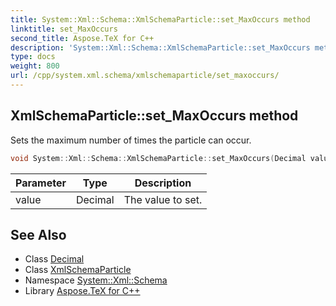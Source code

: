 ```yaml
---
title: System::Xml::Schema::XmlSchemaParticle::set_MaxOccurs method
linktitle: set_MaxOccurs
second_title: Aspose.TeX for C++
description: 'System::Xml::Schema::XmlSchemaParticle::set_MaxOccurs method. Sets the maximum number of times the particle can occur in C++.'
type: docs
weight: 800
url: /cpp/system.xml.schema/xmlschemaparticle/set_maxoccurs/
---
```

## XmlSchemaParticle::set_MaxOccurs method


Sets the maximum number of times the particle can occur.

```cpp
void System::Xml::Schema::XmlSchemaParticle::set_MaxOccurs(Decimal value)
```


| Parameter | Type | Description |
| --- | --- | --- |
| value | Decimal | The value to set. |

## See Also

* Class [Decimal](../../../system/decimal/)
* Class [XmlSchemaParticle](../)
* Namespace [System::Xml::Schema](../../)
* Library [Aspose.TeX for C++](../../../)
